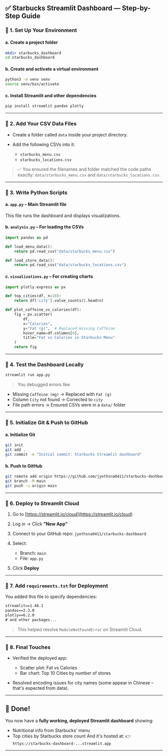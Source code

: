 

## ✅ **Starbucks Streamlit Dashboard — Step-by-Step Guide**

### 🔹 1. **Set Up Your Environment**

#### a. Create a project folder

```bash
mkdir starbucks_dashboard
cd starbucks_dashboard
```

#### b. Create and activate a virtual environment

```bash
python3 -m venv venv
source venv/bin/activate
```

#### c. Install Streamlit and other dependencies

```bash
pip install streamlit pandas plotly
```

---

### 🔹 2. **Add Your CSV Data Files**

* Create a folder called `data` inside your project directory.
* Add the following CSVs into it:

  * `starbucks_menu.csv`
  * `starbucks_locations.csv`

> ✅ You ensured the filenames and folder matched the code paths exactly: `data/starbucks_menu.csv` and `data/starbucks_locations.csv`.

---

### 🔹 3. **Write Python Scripts**

#### a. `app.py` – Main Streamlit file

This file runs the dashboard and displays visualizations.

#### b. `analysis.py` – For loading the CSVs

```python
import pandas as pd

def load_menu_data():
    return pd.read_csv("data/starbucks_menu.csv")

def load_store_data():
    return pd.read_csv("data/starbucks_locations.csv")
```

#### c. `visualizations.py` – For creating charts

```python
import plotly.express as px

def top_cities(df, n=10):
    return df['city'].value_counts().head(n)

def plot_caffeine_vs_calories(df):
    fig = px.scatter(
        df,
        x="Calories",
        y="Fat (g)",  # Replaced missing Caffeine
        hover_name=df.columns[0],
        title="Fat vs Calories in Starbucks Menu"
    )
    return fig
```

---

### 🔹 4. **Test the Dashboard Locally**

```bash
streamlit run app.py
```

> You debugged errors like:

* Missing `Caffeine (mg)` → Replaced with `Fat (g)`
* Column `City` not found → Corrected to `city`
* File path errors → Ensured CSVs were in a `data/` folder

---

### 🔹 5. **Initialize Git & Push to GitHub**

#### a. Initialize Git

```bash
git init
git add .
git commit -m "Initial commit: Starbucks Streamlit dashboard"
```

#### b. Push to GitHub

```bash
git remote add origin https://github.com/jyothsna0411/starbucks-dashboard.git
git branch -M main
git push -u origin main
```

---

### 🔹 6. **Deploy to Streamlit Cloud**

1. Go to [https://streamlit.io/cloud](https://streamlit.io/cloud)
2. Log in → Click **"New App"**
3. Connect to your GitHub repo: `jyothsna0411/starbucks-dashboard`
4. Select:

   * Branch: `main`
   * File: `app.py`
5. Click **Deploy**

---

### 🔹 7. **Add `requirements.txt` for Deployment**

You added this file to specify dependencies:

```txt
streamlit==1.46.1
pandas==2.3.0
plotly==6.2.0
# and other packages...
```

> This helped resolve `ModuleNotFoundError` on Streamlit Cloud.

---

### 🔹 8. **Final Touches**

* Verified the deployed app:

  * Scatter plot: Fat vs Calories
  * Bar chart: Top 10 Cities by number of stores
* Resolved encoding issues for city names (some appear in Chinese – that's expected from data).

---

## 🚀 Done!

You now have a **fully working, deployed Streamlit dashboard** showing:

* Nutritional info from Starbucks’ menu
* Top cities by Starbucks store count
  And it's hosted at:
  👉 `https://starbucks-dashboard-...streamlit.app`

---
